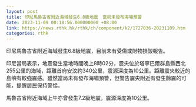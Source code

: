 ```yaml
---
layout: post
title: 印尼馬魯古省附近海域發生6.8級地震　當局未發布海嘯預警
date: 2023-11-09 00:18:56.000000000 +08:00
link: https://news.rthk.hk/rthk/ch/component/k2/1727036-20231109.htm
categories: rthk
---
```


印尼馬魯古省附近海域發生6.8級地震，目前未有受傷或財物損毀報告。

印尼當局表示，地震發生當地時間晚上8時02分，震央位於塔寧巴爾群島縣西北255公里的海域，距離首府安汶約340公里，震源深度為10公里。距離震央較近的島嶼有較強震感。雖然當局未有發布海嘯預警，但警告震央附近有發生餘震的可能，提醒居民保持警惕。

馬魯古省附近海域上午亦曾發生7.2級地震，震源深度為10公里。
